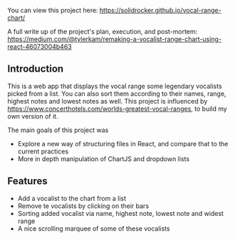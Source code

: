 You can view this project here: https://solidrocker.github.io/vocal-range-chart/

A full write up of the project's plan, execution, and post-mortem:
https://medium.com/@tylerkam/remaking-a-vocalist-range-chart-using-react-46073004b463

## Introduction

This is a web app that displays the vocal range some legendary vocalists picked from a list. You can also sort them according to their names, range, highest notes and lowest notes as well. This project is influenced by https://www.concerthotels.com/worlds-greatest-vocal-ranges, to build my own version of it.

The main goals of this project was
* Explore a new way of structuring files in React, and compare that to the current practices
* More in depth manipulation of ChartJS and dropdown lists

## Features

* Add a vocalist to the chart from a list
* Remove te vocalists by clicking on their bars
* Sorting added vocalist via name, highest note, lowest note and widest range
* A nice scrolling marquee of some of these vocalists
